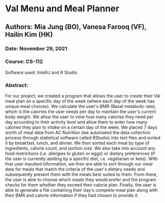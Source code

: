 # Val Menu and Meal Planner

## Authors: Mia Jung (BO), Vanesa Farooq (VF), Hailin Kim (HK)

### Date: November 29, 2021

### Course: CS-112

Software used: IntelliJ and R Studio

### Abstract:

For our project, we created a program that allows the user to create their Val meal plan on a specific day of
the week (where each day of the week has unique meal choices). We calculate the user's BMR (Basal metabolic rate), which
is the calories the user needs per day to maintain the user's current body weight. We allow the user to view how many
calories they need per day according to their activity level and allow them to enter how many calories they plan to
intake on a certain day of the week.
We placed 7 days worth of meal data from AC Nutrition (we automated the data collection process through statistical
software called RStudio) into text files and sorted it by breakfast, lunch, and dinner. We then sorted each meal by type
of ingredients, calorie count, and portion size. We also take into account any food restrictions (i.e. allergies to
gluten or eggs) or dietary preferences (if the user is currently abiding by a specific diet, i.e. vegetarian or keto).
With that user-inputted information, we then are able to sort through our meal data for meals that match the criteria of
the user's dietary needs and subsequently present them with the meals best suited to them.
From there, the user is able to choose which meals they would prefer and the program checks for them whether they exceed
their calorie plan. Finally, the user is able to generate a file containing their day's complete meal plan along with
their BMR and calorie information if they had chosen to provide it.
